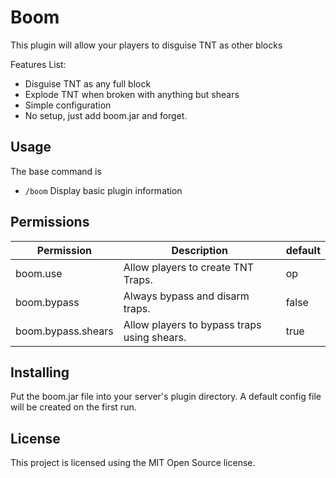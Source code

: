 Boom
====================

This plugin will allow your players to disguise TNT as other blocks

Features List:
 * Disguise TNT as any full block
 * Explode TNT when broken with anything but shears
 * Simple configuration
 * No setup, just add boom.jar and forget.

Usage
---------
The base command is

 * `/boom` Display basic plugin information

Permissions
----------

Permission | Description | default
-------------- | -------------- | --------------
boom.use | Allow players to create TNT Traps. | op
boom.bypass | Always bypass and disarm traps. | false
boom.bypass.shears | Allow players to bypass traps using shears. | true

Installing
----------
Put the boom.jar file into your server's plugin directory.
A default config file will be created on the first run.

License
----------
This project is licensed using the MIT Open Source license.